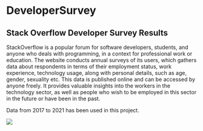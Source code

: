 # DeveloperSurvey

## Stack Overflow Developer Survey Results

StackOverflow is a popular forum for software developers, students, and anyone who deals with programming, in a context for professional work or education. The website conducts annual surveys of its users, which gathers data about respondents in terms of their employment status, work experience, technology usage, along with personal details, such as age, gender, sexuality etc. This data is published online and can be accessed by anyone freely. It provides valuable insights into the workers in the technology sector, as well as people who wish to be employed in this sector in the future or have been in the past. 

Data from 2017 to 2021 has been used in this project.

![](./visualizations/salary_by_education.png)
